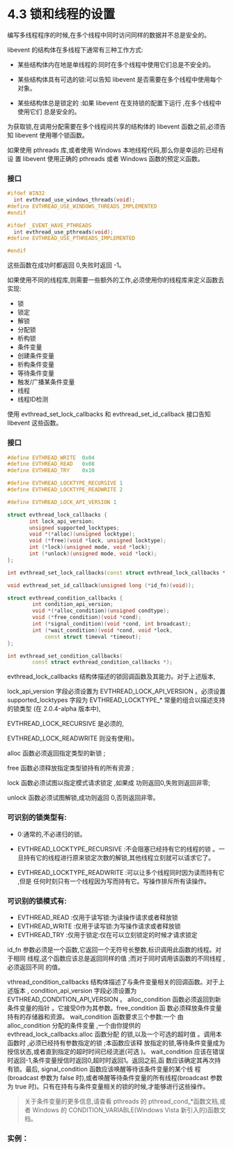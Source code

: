 # 4.3 锁和线程的设置

编写多线程程序的时候,在多个线程中同时访问同样的数据并不总是安全的。


libevent 的结构体在多线程下通常有三种工作方式:

* 某些结构体内在地是单线程的:同时在多个线程中使用它们总是不安全的。

* 某些结构体具有可选的锁:可以告知 libevent 是否需要在多个线程中使用每个对象。

* 某些结构体总是锁定的 :如果 libevent 在支持锁的配置下运行 ,在多个线程中使用它们 总是安全的。


为获取锁,在调用分配需要在多个线程间共享的结构体的 libevent 函数之前,必须告 知 libevent 使用哪个锁函数。

如果使用 pthreads 库,或者使用 Windows 本地线程代码,那么你是幸运的:已经有设 置 libevent 使用正确的 pthreads 或者 Windows 函数的预定义函数。


### 接口

```cpp
#ifdef WIN32
  int evthread_use_windows_threads(void);
#define EVTHREAD_USE_WINDOWS_THREADS_IMPLEMENTED
#endif

#ifdef _EVENT_HAVE_PTHREADS
  int evthread_use_pthreads(void);
#define EVTHREAD_USE_PTHREADS_IMPLEMENTED

#endif
```


这些函数在成功时都返回 0,失败时返回 -1。 


如果使用不同的线程库,则需要一些额外的工作,必须使用你的线程库来定义函数去实现:


* 锁
* 锁定
* 解锁
* 分配锁
* 析构锁
* 条件变量
* 创建条件变量
* 析构条件变量
* 等待条件变量
* 触发/广播某条件变量
* 线程
* 线程ID检测


使用 evthread_set_lock_callbacks 和 evthread_set_id_callback 接口告知 libevent 这些函数。


### 接口


```cpp
#define EVTHREAD_WRITE  0x04
#define EVTHREAD_READ   0x08
#define EVTHREAD_TRY    0x10

#define EVTHREAD_LOCKTYPE_RECURSIVE 1
#define EVTHREAD_LOCKTYPE_READWRITE 2

#define EVTHREAD_LOCK_API_VERSION 1

struct evthread_lock_callbacks {
       int lock_api_version;
       unsigned supported_locktypes;
       void *(*alloc)(unsigned locktype);
       void (*free)(void *lock, unsigned locktype);
       int (*lock)(unsigned mode, void *lock);
       int (*unlock)(unsigned mode, void *lock);
};

int evthread_set_lock_callbacks(const struct evthread_lock_callbacks *);

void evthread_set_id_callback(unsigned long (*id_fn)(void));

struct evthread_condition_callbacks {
        int condition_api_version;
        void *(*alloc_condition)(unsigned condtype);
        void (*free_condition)(void *cond);
        int (*signal_condition)(void *cond, int broadcast);
        int (*wait_condition)(void *cond, void *lock,
            const struct timeval *timeout);
};

int evthread_set_condition_callbacks(
        const struct evthread_condition_callbacks *);
```


evthread_lock_callbacks 结构体描述的锁回调函数及其能力。对于上述版本,

lock_api_version 字段必须设置为 EVTHREAD_LOCK_API_VERSION 。必须设置 supported_locktypes 字段为 EVTHREAD_LOCKTYPE_* 常量的组合以描述支持的锁类型 (在 2.0.4-alpha 版本中),

EVTHREAD_LOCK_RECURSIVE 是必须的, 

EVTHREAD_LOCK_READWRITE 则没有使用)。

alloc 函数必须返回指定类型的新锁 ;

free 函数必须释放指定类型锁持有的所有资源 ;

lock 函数必须试图以指定模式请求锁定 ,如果成 功则返回0,失败则返回非零; 

unlock 函数必须试图解锁,成功则返回 0,否则返回非零。



### 可识别的锁类型有:
* 0:通常的,不必递归的锁。
* EVTHREAD_LOCKTYPE_RECURSIVE :不会阻塞已经持有它的线程的锁 。一旦持有它的线程进行原来锁定次数的解锁,其他线程立刻就可以请求它了。


* EVTHREAD_LOCKTYPE_READWRITE :可以让多个线程同时因为读而持有它 ,但是 任何时刻只有一个线程因为写而持有它。写操作排斥所有读操作。

### 可识别的锁模式有:

* EVTHREAD_READ :仅用于读写锁:为读操作请求或者释放锁
* EVTHREAD_WRITE :仅用于读写锁:为写操作请求或者释放锁
* EVTHREAD_TRY :仅用于锁定:仅在可以立刻锁定的时候才请求锁定

id_fn 参数必须是一个函数,它返回一个无符号长整数,标识调用此函数的线程。对于相同 线程,这个函数应该总是返回同样的值 ;而对于同时调用该函数的不同线程 ,必须返回不同 的值。



vthread_condition_callbacks 结构体描述了与条件变量相关的回调函数。对于上述版本 , condition_api_version 字段必须设置为 EVTHREAD_CONDITION_API_VERSION 。 alloc_condition 函数必须返回到新条件变量的指针 。它接受0作为其参数。free_condition 函 数必须释放条件变量持有的存储器和资源。 wait_condition 函数要求三个参数:一个 由 alloc_condition 分配的条件变量 ,一个由你提供的 evthread_lock_callbacks.alloc 函数分配 的锁,以及一个可选的超时值 。调用本函数时 ,必须已经持有参数指定的锁 ;本函数应该释 放指定的锁,等待条件变量成为授信状态,或者直到指定的超时时间已经流逝(可选 )。 wait_condition 应该在错误时返回-1,条件变量授信时返回0,超时时返回1。返回之前,函 数应该确定其再次持有锁。最后, signal_condition 函数应该唤醒等待该条件变量的某个线 程(broadcast 参数为 false 时),或者唤醒等待条件变量的所有线程(broadcast 参数为 true 时)。只有在持有与条件变量相关的锁的时候,才能够进行这些操作。


>关于条件变量的更多信息,请查看 pthreads 的 pthread_cond_*函数文档,或者 Windows 的 CONDITION_VARIABLE(Windows Vista 新引入的)函数文档。


### 实例：


